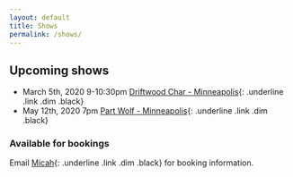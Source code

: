 ```yaml
---
layout: default
title: Shows
permalink: /shows/
---
```


## Upcoming shows
- March 5th, 2020 9-10:30pm [Driftwood Char - Minneapolis](http://driftwoodcharbar.com/){: .underline .link .dim .black}
- May 12th, 2020 7pm [Part Wolf - Minneapolis](https://www.partwolfmpls.com/){: .underline .link .dim .black}

### Available for bookings

Email [Micah](mailto:micah@verdantmile.com){: .underline .link .dim .black} for booking information.
